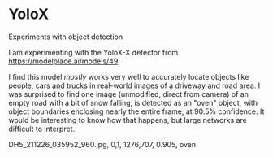 # YoloX
Experiments with object detection

I am experimenting with the YoloX-X detector from https://modelplace.ai/models/49

I find this model _mostly_ works very well to accurately locate objects like people, cars and trucks in real-world images of a driveway and road area. 
I was surprised to find one image (unmodified, direct from camera) of an empty road with a bit of snow falling, is detected as an "oven" object, with object boundaries enclosing nearly the entire frame, at 90.5% confidence. It would be interesting to know how that happens, but large networks are difficult to interpret.

DH5_211226_035952_960.jpg, 0,1, 1276,707, 0.905, oven
